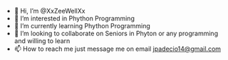 - 👋 Hi, I’m @XxZeeWellXx
- 👀 I’m interested in Phython Programming 
- 🌱 I’m currently learning Phython Programming
- 💞️ I’m looking to collaborate on Seniors in Phyton or any programming and willing to learn
- 📫 How to reach me just message me on email jpadecio14@gmail.com

<!---
XxZeeWellXx/XxZeeWellXx is a ✨ special ✨ repository because its `README.md` (this file) appears on your GitHub profile.
You can click the Preview link to take a look at your changes.
--->
